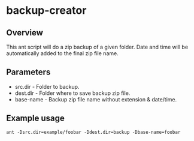 # backup-creator

Overview
--------

This ant script will do a zip backup of a given folder. Date and time will be automatically added to the final zip file name. 

Parameters
----------

- src.dir - Folder to backup.
- dest.dir - Folder where to save backup zip file.
- base-name - Backup zip file name without extension & date/time.

Example usage
-------------

	ant -Dsrc.dir=example/foobar -Ddest.dir=backup -Dbase-name=foobar
